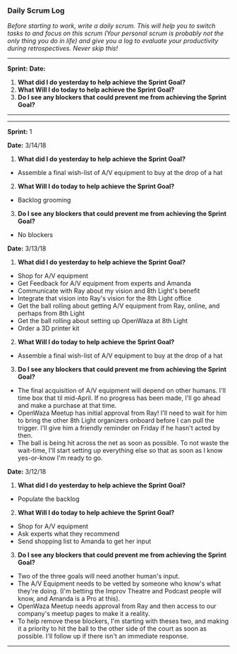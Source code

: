 ### Daily Scrum Log
_Before starting to work, write a daily scrum. This will help you to switch tasks to and focus on this scrum (Your personal scrum is probably not the only thing you do in life) and give you a log to evaluate your productivity during retrospectives. Never skip this!_

***
__Sprint:__
__Date:__
 1. __What did I do yesterday to help achieve the Sprint Goal?__
 2. __What Will I do today to help achieve the Sprint Goal?__
 3. __Do I see any blockers that could prevent me from achieving the Sprint Goal?__
***

***
__Sprint:__ 1

__Date:__ 3/14/18
 1. __What did I do yesterday to help achieve the Sprint Goal?__
 - Assemble a final wish-list of A/V equipment to buy at the drop of a hat
 2. __What Will I do today to help achieve the Sprint Goal?__
 - Backlog grooming
 3. __Do I see any blockers that could prevent me from achieving the Sprint Goal?__
 - No blockers

__Date:__ 3/13/18
 1. __What did I do yesterday to help achieve the Sprint Goal?__
 - Shop for A/V equipment
 - Get Feedback for A/V equipment from experts and Amanda
 - Communicate with Ray about my vision and 8th Light's benefit
 - Integrate that vision into Ray's vision for the 8th Light office
 - Get the ball rolling about getting A/V equipment from Ray, online, and perhaps from 8th Light
 - Get the ball rolling about setting up OpenWaza at 8th Light
 - Order a 3D printer kit
 2. __What Will I do today to help achieve the Sprint Goal?__
 - Assemble a final wish-list of A/V equipment to buy at the drop of a hat
 3. __Do I see any blockers that could prevent me from achieving the Sprint Goal?__
 - The final acquisition of A/V equipment will depend on other humans. I'll time box that til mid-April. If no progress has been made, I'll go ahead and make a purchase at that time.
 - OpenWaza Meetup has initial approval from Ray! I'll need to wait for him to bring the other 8th Light organizers onboard before I can pull the trigger. I'll give him a friendly reminder on Friday if he hasn't acted by then.
 - The ball is being hit across the net as soon as possible. To not waste the wait-time, I'll start setting up everything else so that as soon as I know yes-or-know I'm ready to go.

__Date:__ 3/12/18
 1. __What did I do yesterday to help achieve the Sprint Goal?__
 - Populate the backlog
 2. __What Will I do today to help achieve the Sprint Goal?__
 - Shop for A/V equipment
 - Ask experts what they recommend
 - Send shopping list to Amanda to get her input
 3. __Do I see any blockers that could prevent me from achieving the Sprint Goal?__
 - Two of the three goals will need another human's input.
 - The A/V Equipment needs to be vetted by someone who know's what they're doing. (I'm betting the Improv Theatre and Podcast people will know, and Amanda is a Pro at this).
 - OpenWaza Meetup needs approval from Ray and then access to our company's meetup pages to make it a reality.
 - To help remove these blockers, I'm starting with theses two, and making it a priority to hit the ball to the other side of the court as soon as possible. I'll follow up if there isn't an immediate response.
***
